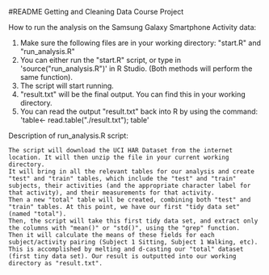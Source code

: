 #README
Getting and Cleaning Data Course Project

How to run the analysis on the Samsung Galaxy Smartphone Activity data:

1. Make sure the following files are in your working directory: "start.R" and "run_analysis.R"
2. You can either run the "start.R" script, or type in 'source("run_analysis.R")' in R Studio. (Both methods will perform the same function).
3. The script will start running.
4. "result.txt" will be the final output. You can find this in your working directory.
5. You can read the output "result.txt" back into R by using the command: 'table<- read.table("./result.txt"); table'

Description of run_analysis.R script:

	The script will download the UCI HAR Dataset from the internet location. It will then unzip the file in your current working directory. 
	It will bring in all the relevant tables for our analysis and create "test" and "train" tables, which include the "test" and "train" subjects, their activities (and the appropriate character label for that activity), and their measurements for that activity. 
	Then a new "total" table will be created, combining both "test" and "train" tables. At this point, we have our first "tidy data set" (named "total").
	Then, the script will take this first tidy data set, and extract only the columns with "mean()" or "std()", using the "grep" function. 
	Then it will calculate the means of these fields for each subject/activity pairing (Subject 1 Sitting, Subject 1 Walking, etc). 
	This is accomplished by melting and d-casting our "total" dataset (first tiny data set). Our result is outputted into our working directory as "result.txt".